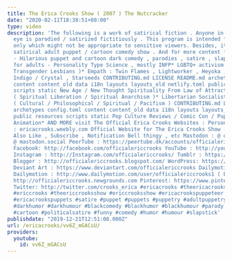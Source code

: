 ```yaml
---
title: The Erica Crooks Show ( 2007 ) The Nutcracker
date: "2020-02-11T18:38:51+08:00"
type: video
description: 'The following is a work of satirical fiction . Anyone in the public
  eye is parodied / satirized fictitiously . This program is intended for mature audiences
  only which might not be appropriate to sensitive viewers. Besides, it''s only a
  satirical adult puppet / cartoon comedy show . And for more content from Erica Crooks
  - Hilarious puppet and cartoon dark comedy , parodies , satire , slapstick humor
  for adults - Personality Type Science , mostly INFP* LGBTQ+ activism ( Especially
  Transgender Lesbians )* Empath : Twin Flames , Lightworker , Heyoka , Old Soul ,
  Indigo / Crystal , Starseeds CONTRIBUTING.md LICENSE README.md archetypes config.toml
  content content_old data i18n layouts layouts_old netlify.toml public resources
  scripts static New Age / New Thought Spirituality From Law of Attraction to 5D Earth
  ( Spiritual Liberation / Spiritual Anarchism )* Libertarian Socialist Anarchism
  ( Cultural / Philosophical / Spiritual / Pacifism ) CONTRIBUTING.md LICENSE README.md
  archetypes config.toml content content_old data i18n layouts layouts_old netlify.toml
  public resources scripts static Pop Culture Reviews / Comic Con / Puppets and Cartoon
  Animation* AND MORE visit The Official Erica Crooks Websites : Personal Website
  : ericacrooks.weebly.com Official Website for The Erica Crooks Show : officialericcrooks.weebly.com
  Also Like , Subscribe , Notification Bell thingy , etc Mastodon : @ officialericcrooks
  @ mastodon.social PeerTube : https://peertube.dk/accounts/officialericcrooks/video-channels
  Facebook: http://facebook.com/officialericcrooks YouTube : http://youtube.com/user/officialericcrooks
  Instagram : http://Instagram.com/officialericcrooks/ Tumblr : https://officialericcrooks.tumblr.com/
  Blogger : http://officialericcrooks.blogspot.com/ WordPress: https://officialericcrooks.wordpress.com
  Deviant Art : https://www.deviantart.com/officialericcrooks Dailymotion : http://www.dailymotion.com/user/officialericcrooks
  Dailymotion : http://www.dailymotion.com/user/officialericcrooks1 ( backup ) Newgrounds:
  http://officialericcrooks.newgrounds.com Pinterest: https://www.pinterest.com/officialec1/
  Twitter: http://twitter.com/crooks_erica #ericacrooks #theericacrooksshow #ericacrooksshow
  #ericcrooks #theericcrooksshow #ericcrooksshow #ericacrookspuppeteer #ericacrookspuppet
  #ericacrookspuppets #satire #puppet #puppets #puppetry #adultpuppetry #darkcomedy
  #darkhumor #darkhumour #blackcomedy #blackhumor #blackhumour #parody #parodies #cartoons
  #cartoon #politicalsatire #funny #comedy #humor #humour #slapstick'
publishdate: "2019-12-21T12:51:08.000Z"
url: /ericacrooks/vv6Z_mGACsU/
providers:
  youtube:
    id: vv6Z_mGACsU
---
```

